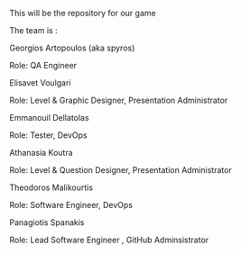 This will be the repository for our game 

The team is :

Georgios Artopoulos (aka spyros)

Role: QA Engineer 

Elisavet Voulgari

Role: Level & Graphic Designer, Presentation Administrator

Emmanouil Dellatolas

Role: Tester, DevOps 

Athanasia Koutra

Role: Level & Question Designer, Presentation Administrator

Theodoros Malikourtis

Role: Software Engineer, DevOps

Panagiotis Spanakis  

Role: Lead Software Engineer , GitHub Adminsistrator 